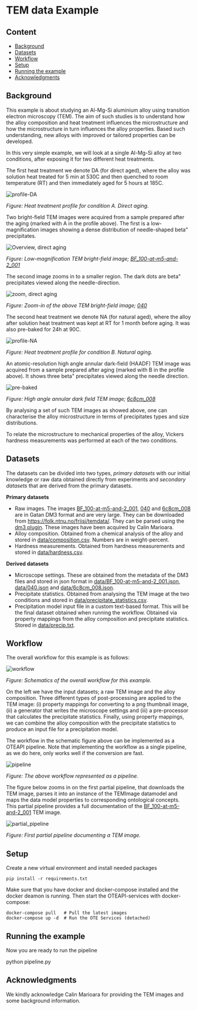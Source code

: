 TEM data Example
================

Content
-------
- [Background](#background)
- [Datasets](#datasets)
- [Workflow](#workflow)
- [Setup](#setup)
- [Running the example](#running-the-example)
- [Acknowledgments](#acknowledgments)


Background
----------
This example is about studying an Al-Mg-Si aluminium alloy using
transition electron microscopy (TEM).  The aim of such studies is to
understand how the alloy composition and heat treatment influences the
microstructure and how the microstructure in turn influences the alloy
properties.  Based such understanding, new alloys with improved or
tailored properties can be developed.

In this very simple example, we will look at a single Al-Mg-Si alloy
at two conditions, after exposing it for two different heat treatments.

The first heat treatment we denote DA (for direct aged), where the
alloy was solution heat treated for 5 min at 530C and then quenched to
room temperature (RT) and then immediately aged for 5 hours at 185C.

![profile-DA](figs/profile-DA.svg)

*Figure: Heat treatment profile for condition A.  Direct aging.*

Two bright-field TEM images were acquired from a sample prepared after
the aging (marked with A in the profile above).  The first is a
low-magnification images showing a dense distribution of needle-shaped
beta" precipitates.

![Overview, direct aging](figs/BF_100-at-m5-and-2_001.png)

*Figure: Low-magnification TEM bright-field image; [BF_100-at-m5-and-2_001]*

The second image zooms in to a smaller region.  The dark dots are
beta" precipitates viewed along the needle-direction.

![zoom, direct aging](figs/040.png)

*Figure: Zoom-in of the above TEM bright-field image; [040]*

The second heat treatment we denote NA (for natural aged), where the
alloy after solution heat treatment was kept at RT for 1 month before
aging.  It was also pre-baked for 24h at 90C.

![profile-NA](figs/profile-NA.svg)

*Figure: Heat treatment profile for condition B.  Natural aging.*

An atomic-resolution high angle annular dark-field (HAADF) TEM image
was acquired from a sample prepared after aging (marked with B in the
profile above).  It shows three beta" precipitates viewed along the
needle direction.

![pre-baked](figs/6c8cm_008.png)

*Figure: High angle annular dark field TEM image; [6c8cm_008]*

By analysing a set of such TEM images as showed above, one can
characterise the alloy microstructure in terms of precipitates types
and size distributions.

To relate the microstructure to mechanical properties of the alloy,
Vickers hardness measurements was performed at each of the two
conditions.


Datasets
--------
The datasets can be divided into two types, *primary datasets* with our
initial knowledge or raw data obtained directly from experiments and
*secondary datasets* that are derived from the primary datasets.

**Primary datasets**
- Raw images.  The images [BF_100-at-m5-and-2_001], [040] and [6c8cm_008]
  are in Gatan DM3 format and are very large.  They can be downloaded from
  https://folk.ntnu.no/friisj/temdata/.  They can be parsed using the
  [dm3 plugin].  These images have been acquired by Calin Marioara.
- Alloy composition.  Obtained from a chemical analysis of the alloy and
  stored in [data/composition.csv].  Numbers are in weight-percent.
- Hardness measurements.  Obtained from hardness measurements and stored
  in [data/hardness.csv].

**Derived datasets**
- Microscope settings. These are obtained from the metadata of the DM3 files
  and stored in json format in [data/BF_100-at-m5-and-2_001.json],
  [data/040.json] and [data/6c8cm_008.json].
- Precipitate statistics.  Obtained from analysing the TEM image at the two
  conditions and stored in [data/precipitate_statistics.csv].
- Precipitation model input file in a custom text-based format.  This will be
  the final dataset obtained when running the workflow.  Obtained via
  property mappings from the alloy composition and precipitate
  statistics.  Stored in [data/precip.txt].


Workflow
--------
The overall workflow for this example is as follows:

![workflow](figs/workflow.svg)

*Figure: Schematics of the overall workflow for this example.*

On the left we have the input datasets; a raw TEM image and the alloy
composition.  Three different types of post-processing are applied to
the TEM image: (i) property mappings for converting to a png thumbnail
image, (ii) a generator that writes the microscope settings and (iii)
a pre-processor that calculates the precipitate statistics.  Finally,
using property mappings, we can combine the alloy composition with the
precipitate statistics to produce an input file for a precipitation
model.

The workflow in the schematic figure above can be implemented as a
OTEAPI pipeline.  Note that implementing the workflow as a single
pipeline, as we do here, only works well if the conversion are fast.

![pipeline](figs/pipeline.svg)

*Figure: The above workflow represented as a pipeline.*

The figure below zooms in on the first partial pipeline, that
downloads the TEM image, parses it into an instance of the TEMImage
datamodel and maps the data model properties to corresponding
ontological concepts.  This partial pipeline provides a full
documentation of the [BF_100-at-m5-and-2_001] TEM image.

![partial_pipeline](figs/temimage-partial-pipeline.svg)

*Figure: First partial pipeline documenting a TEM image.*


Setup
-----
Create a new virtual environment and install needed packages

    pip install -r requirements.txt

Make sure that you have docker and docker-compose installed and the
docker deamon is running.  Then start the OTEAPI-services with
docker-compose:

    docker-compose pull   # Pull the latest images
    docker-compose up -d  # Run the OTE Services (detached)


Running the example
-------------------
Now you are ready to run the pipeline

   python pipeline.py


Acknowledgments
---------------
We kindly acknowledge Calin Marioara for providing the TEM images and
some background information.



[BF_100-at-m5-and-2_001]: https://folk.ntnu.no/friisj/temdata/BF_100-at-m5-and-2_001.dm3
[040]: https://folk.ntnu.no/friisj/temdata/040.dm3
[6c8cm_008]: https://folk.ntnu.no/friisj/temdata/6c8cm_008.dm3
[oteapi-services]: https://github.com/EMMC-ASBL/oteapi-services

[dm3 plugin]: plugins/dm3.py
[data/composition.csv]: data/composition.csv
[data/precipitate_statistics.csv]: data/precipitate_statistics.csv
[data/hardness.csv]: data/hardness.csv
[data/precip.txt]: data/precip.txt
[data/BF_100-at-m5-and-2_001.json]: data/BF_100-at-m5-and-2_001.json
[data/040.json]: data/040.json
[data/6c8cm_008.json]: data/6c8cm_008.json
